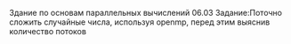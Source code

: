 Здание по основам параллельных вычислений 06.03
Задание:Поточно сложить случайные числа, используя openmp, перед этим выяснив количество потоков
